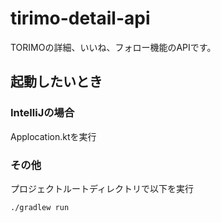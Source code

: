 # tirimo-detail-api

TORIMOの詳細、いいね、フォロー機能のAPIです。

## 起動したいとき

### IntelliJの場合

Applocation.ktを実行

### その他

プロジェクトルートディレクトリで以下を実行

`./gradlew run`
